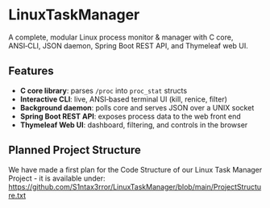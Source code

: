 # LinuxTaskManager

A complete, modular Linux process monitor & manager with C core, ANSI‑CLI, JSON daemon, Spring Boot REST API, and Thymeleaf web UI.

## Features
- **C core library**: parses `/proc` into `proc_stat` structs  
- **Interactive CLI**: live, ANSI‑based terminal UI (kill, renice, filter)  
- **Background daemon**: polls core and serves JSON over a UNIX socket  
- **Spring Boot REST API**: exposes process data to the web front end  
- **Thymeleaf Web UI**: dashboard, filtering, and controls in the browser

## Planned Project Structure
We have made a first plan for the Code Structure of our Linux Task Manager Project - it is available under:
https://github.com/S1ntax3rror/LinuxTaskManager/blob/main/ProjectStructure.txt
